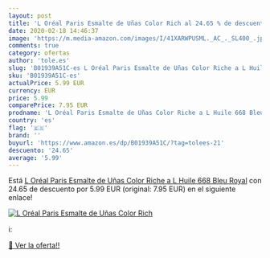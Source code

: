```yaml
---
layout: post
title: 'L Oréal Paris Esmalte de Uñas Color Rich al 24.65 % de descuento'
date: 2020-02-18 14:46:37
image: 'https://m.media-amazon.com/images/I/41XARWPUSML._AC_._SL400_.jpg'
comments: true
category: ofertas
author: 'tole.es'
slug: 'B01939A51C-es L Oréal Paris Esmalte de Uñas Color Riche a L Huile 668...'
sku: 'B01939A51C-es'
actualPrice: 5.99 EUR
currency: EUR
price: 5.99
comparePrice: 7.95 EUR
prodname: 'L Oréal Paris Esmalte de Uñas Color Riche a L Huile 668 Bleu Royal'
country: 'es'
flag: '🇪🇸'
brand: ''
buyurl: 'https://www.amazon.es/dp/B01939A51C/?tag=tolees-21'
descuento: '24.65'
average: '5.99'
---
```


Está [L Oréal Paris Esmalte de Uñas Color Riche a L Huile 668 Bleu Royal](https://www.amazon.es/dp/B01939A51C/?tag=tolees-21) con 24.65 de descuento por 5.99 EUR (original: 7.95 EUR) en el siguiente enlace!

[![L Oréal Paris Esmalte de Uñas Color Rich](https://m.media-amazon.com/images/I/41XARWPUSML._AC_._SL400_.jpg)](https://www.amazon.es/dp/B01939A51C/?tag=tolees-21)

ℹ️:


[🛒 Ver la oferta!!](https://www.amazon.es/dp/B01939A51C/?tag=tolees-21)
